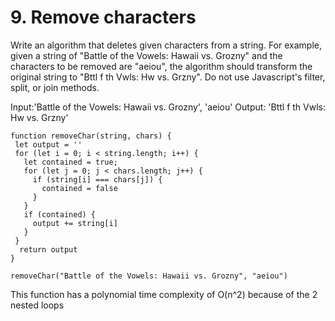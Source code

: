 # 9. Remove characters

Write an algorithm that deletes given characters from a string. For example, given a string of "Battle of the Vowels: Hawaii vs. Grozny" and the characters to be removed are "aeiou", the algorithm should transform the original string to "Bttl f th Vwls: Hw vs. Grzny". Do not use Javascript's filter, split, or join methods.

Input:'Battle of the Vowels: Hawaii vs. Grozny', 'aeiou' Output: 'Bttl f th Vwls: Hw vs. Grzny'

````
function removeChar(string, chars) {
 let output = ''
 for (let i = 0; i < string.length; i++) {
   let contained = true;
   for (let j = 0; j < chars.length; j++) {
     if (string[i] === chars[j]) {
       contained = false
     }
   }
   if (contained) {
     output += string[i]
   }
 }
  return output
}

removeChar("Battle of the Vowels: Hawaii vs. Grozny", "aeiou")
````

This function has a polynomial time complexity of O(n^2) because of the 2 nested loops
